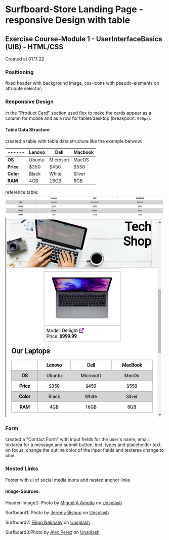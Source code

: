 # Surfboard-Store Landing Page - responsive Design with table

## Exercise Course-Module 1 - UserInterfaceBasics (UIB) - HTML/CSS

Created at 01.11.22

### Positioning

fixed header with background image, css-icons with pseudo-elements on attribute selector;

### Responsive Design

in the "Product Card" section used flex to make the cards appear as a column for mobile and as a row for tablet/desktop (breakpoint: `950px`).

#### Table Data Structure

created a table with table data structure like the example belwow:

| ------    | Lenovo | Dell      | Macbook |
| --------- | ------ | --------- | ------- |
| **OS**    | Ubuntu | Microsoft | MacOS   |
| **Price** | $350   | $450      | $550    |
| **Color** | Black  | White     | Silver  |
| **RAM**   | 4GB    | 16GB      | 8GB     |

reference table:
![desktop-view](./images/reference-image-desktop.png)
![mobile-view](./images/reference-image-mobile.png)

### Form

created a "Contact Form" with input fields for the user's name, email, textarea for a message and submit button, incl. types and placeholder text; on focus, change the outline color of the input fields and textarea change to blue.

### Nested Links

Footer with ul of social media icons and nested anchor links

#### Image-Sources:

Header-Image2: Photo by <a href="https://unsplash.com/@amutiomi?utm_content=creditCopyText&utm_medium=referral&utm_source=unsplash">Miguel A Amutio</a> on <a href="https://unsplash.com/photos/woman-walking-on-body-of-water-carrying-green-surfboard-during-daytime-Jqfcyx7fqzo?utm_content=creditCopyText&utm_medium=referral&utm_source=unsplash">Unsplash</a>

Surfboard1: Photo by <a href="https://unsplash.com/@jeremybishop?utm_content=creditCopyText&utm_medium=referral&utm_source=unsplash">Jeremy Bishop</a> on <a href="https://unsplash.com/photos/person-on-body-of-water-carrying-red-surfboard-BCMzlf9rA0Q?utm_content=creditCopyText&utm_medium=referral&utm_source=unsplash">Unsplash</a>

Surfboard2: <a href="https://unsplash.com/@nekhaev?utm_content=creditCopyText&utm_medium=referral&utm_source=unsplash">Filipp Nekhaev</a> on <a href="https://unsplash.com/photos/woman-standing-near-sea-holding-white-blue-and-green-surfboard-under-blue-sky-Ycnt8BKlMtY?utm_content=creditCopyText&utm_medium=referral&utm_source=unsplash">Unsplash</a>

Surfboard3:Photo by <a href="https://unsplash.com/@a2eorigins?utm_content=creditCopyText&utm_medium=referral&utm_source=unsplash">Alex Perez</a> on <a href="https://unsplash.com/photos/beige-surfboards-on-the-wall-beside-the-beach-97NK3fiH7xA?utm_content=creditCopyText&utm_medium=referral&utm_source=unsplash">Unsplash</a>
